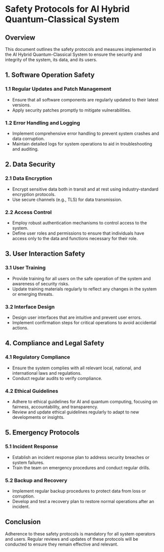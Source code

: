 # Safety Protocols for AI Hybrid Quantum-Classical System

## Overview
This document outlines the safety protocols and measures implemented in the AI Hybrid Quantum-Classical System to ensure the security and integrity of the system, its data, and its users.

## 1. Software Operation Safety
### 1.1 Regular Updates and Patch Management
- Ensure that all software components are regularly updated to their latest versions.
- Apply security patches promptly to mitigate vulnerabilities.

### 1.2 Error Handling and Logging
- Implement comprehensive error handling to prevent system crashes and data corruption.
- Maintain detailed logs for system operations to aid in troubleshooting and auditing.

## 2. Data Security
### 2.1 Data Encryption
- Encrypt sensitive data both in transit and at rest using industry-standard encryption protocols.
- Use secure channels (e.g., TLS) for data transmission.

### 2.2 Access Control
- Employ robust authentication mechanisms to control access to the system.
- Define user roles and permissions to ensure that individuals have access only to the data and functions necessary for their role.

## 3. User Interaction Safety
### 3.1 User Training
- Provide training for all users on the safe operation of the system and awareness of security risks.
- Update training materials regularly to reflect any changes in the system or emerging threats.

### 3.2 Interface Design
- Design user interfaces that are intuitive and prevent user errors.
- Implement confirmation steps for critical operations to avoid accidental actions.

## 4. Compliance and Legal Safety
### 4.1 Regulatory Compliance
- Ensure the system complies with all relevant local, national, and international laws and regulations.
- Conduct regular audits to verify compliance.

### 4.2 Ethical Guidelines
- Adhere to ethical guidelines for AI and quantum computing, focusing on fairness, accountability, and transparency.
- Review and update ethical guidelines regularly to adapt to new developments or insights.

## 5. Emergency Protocols
### 5.1 Incident Response
- Establish an incident response plan to address security breaches or system failures.
- Train the team on emergency procedures and conduct regular drills.

### 5.2 Backup and Recovery
- Implement regular backup procedures to protect data from loss or corruption.
- Develop and test a recovery plan to restore normal operations after an incident.

## Conclusion
Adherence to these safety protocols is mandatory for all system operators and users. Regular reviews and updates of these protocols will be conducted to ensure they remain effective and relevant.

